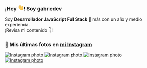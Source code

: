 <h3>¡Hey <img src="https://raw.githubusercontent.com/ABSphreak/ABSphreak/master/gifs/Hi.gif" width="20px" decondig="async">! Soy gabriedev</h3>

<p>Soy <strong>Desarrollador JavaScript Full Stack 🚀</strong> más con un año y medio experiencia.<br />¡Revisa mi contenido 👇!</p>

### 📸 Mis últimas fotos en [mi Instagram](https://instagram.com/gabrie.dev)


<a href='https://instagram.com/p/CtruQitPJU1' target='_blank'>
  <img width='20%' src='https://instagram.fkiv8-1.fna.fbcdn.net/v/t51.2885-15/354557634_595647665883083_2498794285121939883_n.jpg?stp=dst-jpg_e15_fr_s1080x1080&_nc_ht=instagram.fkiv8-1.fna.fbcdn.net&_nc_cat=111&_nc_ohc=6zHcsdahse8AX8L5dh1&edm=APU89FABAAAA&ccb=7-5&oh=00_AfAGBukdPNGrAqqks22UJeKW2lKkdjezWztSsP9gbMkBWw&oe=64B8C263&_nc_sid=bc0c2c' alt='Instagram photo' />
</a>
<a href='https://instagram.com/p/CtrtZEhvfjK' target='_blank'>
  <img width='20%' src='https://instagram.fkiv8-1.fna.fbcdn.net/v/t51.2885-15/354566352_1280061536273536_3184760590463359796_n.jpg?stp=dst-jpg_e15&_nc_ht=instagram.fkiv8-1.fna.fbcdn.net&_nc_cat=104&_nc_ohc=S5GtBNAiWIEAX_GrFsK&edm=APU89FABAAAA&ccb=7-5&oh=00_AfBvGuFRTlrqGUtUloNQBBAGdtTQuJJMDOTtsJUr-HoDZA&oe=64B8275C&_nc_sid=bc0c2c' alt='Instagram photo' />
</a>
<a href='https://instagram.com/p/CtDUXiGIwfW' target='_blank'>
  <img width='20%' src='https://instagram.fkiv8-1.fna.fbcdn.net/v/t51.2885-15/350888316_2281662725376540_4082540287140756007_n.jpg?stp=dst-jpg_e15&_nc_ht=instagram.fkiv8-1.fna.fbcdn.net&_nc_cat=100&_nc_ohc=AXQz1f-4k6wAX8BigPJ&edm=APU89FABAAAA&ccb=7-5&oh=00_AfAMiNlJ4XkkG4at5GM_PDsmwmZMf43hX1quQ8v-WcA7HQ&oe=64B6ED58&_nc_sid=bc0c2c' alt='Instagram photo' />
</a>
<a href='https://instagram.com/p/CoTfm_INWyt' target='_blank'>
  <img width='20%' src='https://instagram.fkiv8-1.fna.fbcdn.net/v/t51.2885-15/321050480_935030397667260_4356312353538439528_n.jpg?stp=dst-jpg_e15&_nc_ht=instagram.fkiv8-1.fna.fbcdn.net&_nc_cat=100&_nc_ohc=WbyPAjpbI18AX9W_Tqb&edm=APU89FABAAAA&ccb=7-5&oh=00_AfCK7nm4Ex2_xeiUhRCfqnVXa9IvImJ6HgNl_7iKG85stQ&oe=64B8A9D7&_nc_sid=bc0c2c' alt='Instagram photo' />
</a>

